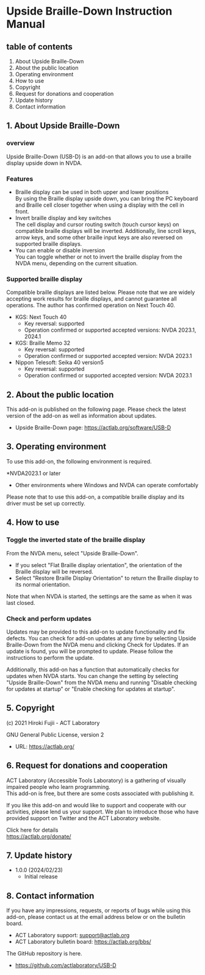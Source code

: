 # Upside Braille-Down Instruction Manual


## table of contents

1. About Upside Braille-Down
2. About the public location
3. Operating environment
4. How to use
5. Copyright
6. Request for donations and cooperation
7. Update history
8. Contact information


## 1. About Upside Braille-Down

### overview

Upside Braille-Down (USB-D) is an add-on that allows you to use a braille display upside down in NVDA.

### Features

* Braille display can be used in both upper and lower positions<br>
     By using the Braille display upside down, you can bring the PC keyboard and Braille cell closer together when using a display with the cell in front.
* Invert braille display and key switches<br>
     The cell display and cursor routing switch (touch cursor keys) on compatible braille displays will be inverted.
     Additionally, line scroll keys, arrow keys, and some other braille input keys are also reversed on supported braille displays.
* You can enable or disable inversion<br>
     You can toggle whether or not to invert the braille display from the NVDA menu, depending on the current situation.

### Supported braille display

Compatible braille displays are listed below.
Please note that we are widely accepting work results for braille displays, and cannot guarantee all operations.
The author has confirmed operation on Next Touch 40.

* KGS: Next Touch 40
     * Key reversal: supported
     * Operation confirmed or supported accepted versions: NVDA 2023.1, 2024.1
* KGS: Braille Memo 32
     * Key reversal: supported
     * Operation confirmed or supported accepted version: NVDA 2023.1
* Nippon Telesoft: Seika 40 version5
     * Key reversal: supported
     * Operation confirmed or supported accepted version: NVDA 2023.1


## 2. About the public location

This add-on is published on the following page.
Please check the latest version of the add-on as well as information about updates.

* Upside Braille-Down page: <a href="https://actlab.org/software/USB-D">https://actlab.org/software/USB-D</a>


## 3. Operating environment

To use this add-on, the following environment is required.

*NVDA2023.1 or later
* Other environments where Windows and NVDA can operate comfortably

Please note that to use this add-on, a compatible braille display and its driver must be set up correctly.

## 4. How to use

### Toggle the inverted state of the braille display

From the NVDA menu, select "Upside Braille-Down".

* If you select "Flat Braille display orientation", the orientation of the Braille display will be reversed.
* Select "Restore Braille Display Orientation" to return the Braille display to its normal orientation.

Note that when NVDA is started, the settings are the same as when it was last closed.


### Check and perform updates

Updates may be provided to this add-on to update functionality and fix defects.
You can check for add-on updates at any time by selecting Upside Braille-Down from the NVDA menu and clicking Check for Updates.
If an update is found, you will be prompted to update. Please follow the instructions to perform the update.

Additionally, this add-on has a function that automatically checks for updates when NVDA starts.
You can change the setting by selecting "Upside Braille-Down" from the NVDA menu and running "Disable checking for updates at startup" or "Enable checking for updates at startup".

## 5. Copyright

(c) 2021 Hiroki Fujii - ACT Laboratory

GNU General Public License, version 2

* URL: <a href="https://actlab.org/">https://actlab.org/</a>


## 6. Request for donations and cooperation

ACT Laboratory (Accessible Tools Laboratory) is a gathering of visually impaired people who learn programming. <br>
This add-on is free, but there are some costs associated with publishing it.

If you like this add-on and would like to support and cooperate with our activities, please lend us your support.
We plan to introduce those who have provided support on Twitter and the ACT Laboratory website.

Click here for details<br>
<a href="https://actlab.org/donate/">https://actlab.org/donate/</a>


## 7. Update history

* 1.0.0 (2024/02/23)
     * Initial release

## 8. Contact information

If you have any impressions, requests, or reports of bugs while using this add-on, please contact us at the email address below or on the bulletin board.

* ACT Laboratory support: support@actlab.org
* ACT Laboratory bulletin board: <a href="https://actlab.org/bbs/">https://actlab.org/bbs/</a>

The GitHub repository is here.

* <a href="https://github.com/actlaboratory/USB-D">https://github.com/actlaboratory/USB-D</a>
